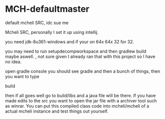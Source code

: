 # MCH-defaultmaster
default mcheli SRC, idc sue me

Mcheli SRC, personally I set it up using intellij.

you need jdk-8u361-windows
and if your on 64x 64x 32 for 32.

you may need to run setupdecompworkspace and then gradlew build maybe aswell. , not sure given I already ran that with this project so I have no idea.




open gradle console you should see gradle and then a bunch of things, then you want to type 

build

then if all goes well go to build/libs and a java file will be there. If you have made edits to the src you want to open the jar file with a archiver tool such as winrar. You can put this compiled class code into mcheli/mcheli of a actual mcheli instance and test things out yourself.


